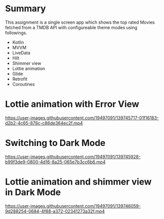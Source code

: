 


# Summary

This assignment is a single screen app which shows the top rated Movies fetched from a TMDB API with configureable theme modes using followings. 

 - Kotlin
 - MVVM
 - LiveData
 - Hilt
 - Shimmer view
 - Lottie animation
 - Glide
 - Retrofit
 - Coroutines
 
 # Lottie animation with Error View 
 
 https://user-images.githubusercontent.com/19497091/139745717-01f16183-d2b2-4c65-878c-c86de364ec2f.mp4

 
 # Switching to Dark Mode 

https://user-images.githubusercontent.com/19497091/139745928-b99f3de9-0800-4d16-8a25-065e7b3cc6b6.mp4


 # Lottie animation and shimmer view in Dark Mode 
 
https://user-images.githubusercontent.com/19497091/139746059-9d288254-0684-4f88-a372-02341273a32f.mp4

